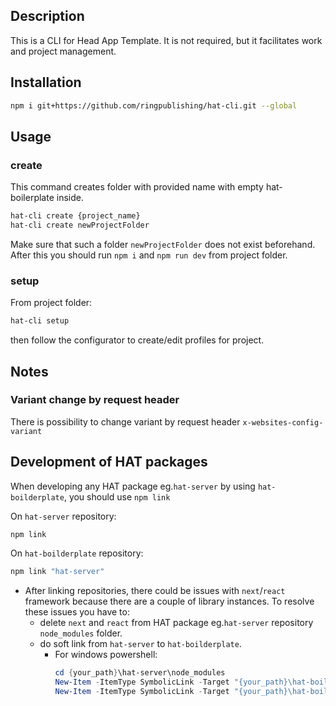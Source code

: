 
## Description
This is a CLI for Head App Template. It is not required, but it facilitates work and project management.

## Installation

```bash
npm i git+https://github.com/ringpublishing/hat-cli.git --global
```

## Usage

### create

This command creates folder with provided name with empty hat-boilerplate inside.

```bash 
hat-cli create {project_name}
hat-cli create newProjectFolder
```

Make sure that such a folder `newProjectFolder` does not exist beforehand.
After this you should run `npm i` and `npm run dev` from project folder.

### setup

From project folder:

```bash 
hat-cli setup
```
then follow the configurator to create/edit profiles for project.

## Notes

### Variant change by request header

There is possibility to change variant by request header `x-websites-config-variant`

## Development of HAT packages

When developing any HAT package eg.`hat-server` by using `hat-boilderplate`, you should use `npm link`

On `hat-server` repository:
```bash
npm link
```

On `hat-boilderplate` repository:
```bash
npm link "hat-server"
```

- After linking repositories, there could be issues with `next`/`react` framework because there are a couple of library instances. To resolve these issues you have to:
    - delete `next` and `react` from HAT package eg.`hat-server` repository `node_modules` folder.
    - do soft link from `hat-server` to `hat-boilderplate`.
        - For windows powershell:
          ```powershell
          cd {your_path}\hat-server\node_modules
          New-Item -ItemType SymbolicLink -Target "{your_path}\hat-boilerplate\node_modules\react" -Path "react"
          New-Item -ItemType SymbolicLink -Target "{your_path}\hat-boilerplate\node_modules\next" -Path "next"
          ```
